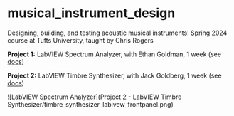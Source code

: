 # musical_instrument_design
Designing, building, and testing acoustic musical instruments!
Spring 2024 course at Tufts University, taught by Chris Rogers


**Project 1:** LabVIEW Spectrum Analyzer, with Ethan Goldman, 1 week (see [docs](https://rosekitz.notion.site/LabVIEW-Spectrum-Analyzer-2ef7510fb96545e8af5738736973dc96))

**Project 2:** LabVIEW Timbre Synthesizer, with Jack Goldberg, 1 week (see [docs](https://rosekitz.notion.site/LabVIEW-Synthesizer-bfbf380b23424df68861fbed7e76fd21))

![LabVIEW Spectrum Analyzer](Project 2 - LabVIEW Timbre Synthesizer/timbre_synthesizer_labivew_frontpanel.png)
